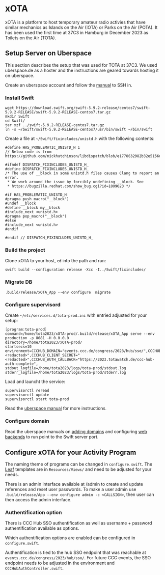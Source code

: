 # xOTA

xOTA is a platform to host temporary amateur radio activies that have similar mechanics as Islands on the Air (IOTA) or Parks on the Air (POTA).
It has been used the first time at 37C3 in Hamburg in December 2023 as Toilets on the Air (TOTA).


## Setup Server on Uberspace
This section describes the setup that was used for TOTA at 37C3.
We used uberspace.de as a hoster and the instructions are geared towards hosting it on uberspace.

Create an uberspace account and follow the [manual](https://manual.uberspace.de) to SSH in.

### Install Swift
```
wget https://download.swift.org/swift-5.9.2-release/centos7/swift-5.9.2-RELEASE/swift-5.9.2-RELEASE-centos7.tar.gz
mkdir Swift
cd Swift/
tar xzf ../swift-5.9.2-RELEASE-centos7.tar.gz
ln -s ~/Swift/swift-5.9.2-RELEASE-centos7/usr/bin/swift ~/bin/swift
```

Create a file at `~/Swift/fixincludes/unistd.h` with the following contents:
```
#define HAS_PROBLEMATIC_UNISTD_H 1
// Below code is from https://github.com/nickhutchinson/libdispatch/blob/e1778632982b32e5156de888e54920d7ac848178/fixincludes/unistd.h

#ifndef DISPATCH_FIXINCLUDES_UNISTD_H_
#define DISPATCH_FIXINCLUDES_UNISTD_H_
/* The use of __block in some unistd.h files causes Clang to report an error.
 * We work around the issue by forcibly undefining __block. See
 * https://bugzilla.redhat.com/show_bug.cgi?id=1009623 */

#if HAS_PROBLEMATIC_UNISTD_H
#pragma push_macro("__block")
#undef __block
#define __block my__block
#include_next <unistd.h>
#pragma pop_macro("__block")
#else
#include_next <unistd.h>
#endif

#endif // DISPATCH_FIXINCLUDES_UNISTD_H_
```

### Build the project
Clone xOTA to your host, `cd` into the path and run:
```
swift build --configuration release -Xcc -I../Swift/fixincludes/
```

### Migrate DB
```
.build/release/xOTA_App --env configure  migrate
```

### Configure supervisord

Create `~/etc/services.d/tota-prod.ini` with entried adjusted for your setup:
```
[program:tota-prod]
command=/home/tota2023/xOTA-prod/.build/release/xOTA_App serve --env production -p 8081 -H 0.0.0.0
directory=/home/tota2023/xOTA-prod/
startsecs=10
environment=CCCHUB_DOMAIN="events.ccc.de/congress/2023/hub/sso/",CCCHUB_CLIENT_ID="<redacted>",CCCHUB_CLIENT_SECRET="<redacted>",CCCHUB_AUTH_CALLBACK="https://2023.totawatch.de/ccc-hub-auth-complete",
stdout_logfile=/home/tota2023/logs/tota-prod/stdout.log
stderr_logfile=/home/tota2023/logs/tota-prod/stderr.log
```

Load and launcht the service:
```
supervisorctl reread
supervisorctl update
supervisorctl start tota-prod
```

Read the [uberspace manual](https://manual.uberspace.de/daemons-supervisord/) for more instructions.

### Configure domain

Read the uberspace manuals on [adding domains](https://manual.uberspace.de/web-domains/) and configuring [web backends](https://manual.uberspace.de/web-backends/) to run point to the Swift server port.

## Configure xOTA for your Activity Program

The naming theme of programs can be changed in `configure.swift`.
The [Leaf](https://docs.vapor.codes/leaf/overview/) templates are in `Resources/Views/` and need to be adjusted for your needs.

There is an admin interface available at /admin to create and update references and reset user passwords.
To make a user admin use `.build/release/App --env configure admin -c <CALLSIGN>`, then user can then access the admin interface.


### Authentification option
There is CCC Hub SSO authentification as well as username + password authentification available as options.

Which authentification options are enabled can be configured in `configure.swift`.

Authentification is tied to the hub SSO endpoint that was reachable at `events.ccc.de/congress/2023/hub/sso/`. For future CCC events, the SSO endpoint needs to be adjusted in the environment and `CCCHubAuthController.swift`.


